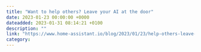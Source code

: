 ```yaml
---
title: "Want to help others? Leave your AI at the door"
date: 2023-01-23 00:00:00 +0000
dateadded: 2023-01-31 08:14:21 +0100
description: ""
link: "https://www.home-assistant.io/blog/2023/01/23/help-others-leave-ai-at-the-dor/"
category:
---
```

